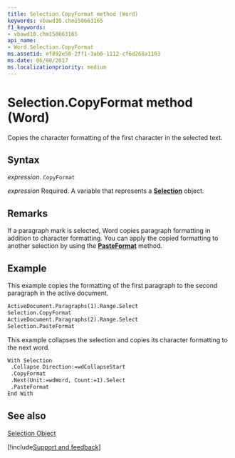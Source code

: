 ```yaml
---
title: Selection.CopyFormat method (Word)
keywords: vbawd10.chm158663165
f1_keywords:
- vbawd10.chm158663165
api_name:
- Word.Selection.CopyFormat
ms.assetid: ef892e50-2ff1-3ab0-1112-cf6d268a1103
ms.date: 06/08/2017
ms.localizationpriority: medium
---
```



# Selection.CopyFormat method (Word)

Copies the character formatting of the first character in the selected text.


## Syntax

_expression_. `CopyFormat`

_expression_ Required. A variable that represents a **[Selection](Word.Selection.md)** object.


## Remarks

If a paragraph mark is selected, Word copies paragraph formatting in addition to character formatting. You can apply the copied formatting to another selection by using the **[PasteFormat](Word.Selection.PasteFormat.md)** method.


## Example

This example copies the formatting of the first paragraph to the second paragraph in the active document.


```vb
ActiveDocument.Paragraphs(1).Range.Select 
Selection.CopyFormat 
ActiveDocument.Paragraphs(2).Range.Select 
Selection.PasteFormat
```

This example collapses the selection and copies its character formatting to the next word.




```vb
With Selection 
 .Collapse Direction:=wdCollapseStart 
 .CopyFormat 
 .Next(Unit:=wdWord, Count:=1).Select 
 .PasteFormat 
End With
```


## See also


[Selection Object](Word.Selection.md)

[!include[Support and feedback](~/includes/feedback-boilerplate.md)]
